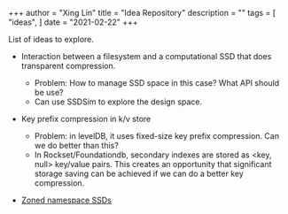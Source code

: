 +++
author = "Xing Lin"
title = "Idea Repository"
description = ""
tags = [
    "ideas",
]
date = "2021-02-22"
+++

List of ideas to explore.

* Interaction between a filesystem and a computational SSD that does transparent compression. 
    * Problem: How to manage SSD space in this case? What API should be use?
    * Can use SSDSim to explore the design space.

* Key prefix compression in k/v store
    * Problem: in levelDB, it uses fixed-size key prefix compression. Can we do better than this? 
    * In Rockset/Foundationdb, secondary indexes are stored as <key, null> key/value pairs. This creates an opportunity that significant storage saving can be achieved if we can do a better key compression.

* [Zoned namespace SSDs][zonedns]

[zonedns]: http://zonedstorage.io/introduction/